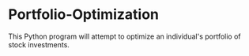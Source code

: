 # Portfolio-Optimization
This Python program will attempt to optimize an individual's portfolio of stock investments.
